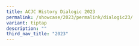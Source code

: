```yaml
---
title: ACJC History Dialogic 2023
permalink: /showcase/2023/permalink/dialogic23/
variant: tiptap
description: ""
third_nav_title: "2023"
---
```

